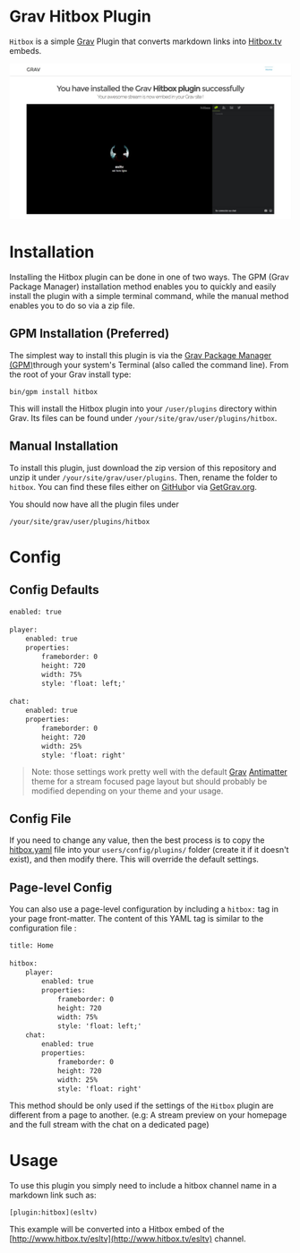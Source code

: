 # Grav Hitbox Plugin

`Hitbox` is a simple [Grav][grav] Plugin that converts markdown links into [Hitbox.tv][hitbox.tv] embeds.

![](screenshot.jpg)

# Installation

Installing the Hitbox plugin can be done in one of two ways. The GPM (Grav Package Manager) installation method enables you to quickly and easily install the plugin with a simple terminal command, while the manual method enables you to do so via a zip file.

## GPM Installation (Preferred)

The simplest way to install this plugin is via the [Grav Package Manager (GPM)][grav-gpm]through your system's Terminal (also called the command line).  From the root of your Grav install type:

    bin/gpm install hitbox

This will install the Hitbox plugin into your `/user/plugins` directory within Grav. Its files can be found under `/your/site/grav/user/plugins/hitbox`.

## Manual Installation

To install this plugin, just download the zip version of this repository and unzip it under `/your/site/grav/user/plugins`. Then, rename the folder to `hitbox`. You can find these files either on [GitHub][homepage]or via [GetGrav.org][grav-plugins].

You should now have all the plugin files under

    /your/site/grav/user/plugins/hitbox

# Config

## Config Defaults

```
enabled: true

player:
    enabled: true
    properties:
        frameborder: 0
        height: 720
        width: 75%
        style: 'float: left;'

chat:
    enabled: true
    properties:
        frameborder: 0
        height: 720
        width: 25%
        style: 'float: right'
```

> Note: those settings work pretty well with the default [Grav][grav] [Antimatter][antimatter] theme for a stream focused page layout but should probably be modified depending on your theme and your usage.

## Config File

If you need to change any value, then the best process is to copy the [hitbox.yaml](hitbox.yaml) file into your `users/config/plugins/` folder (create it if it doesn't exist), and then modify there.  This will override the default settings.

## Page-level Config

You can also use a page-level configuration by including a `hitbox:` tag in your page front-matter. The content of this YAML tag is similar to the configuration file :

```
title: Home

hitbox:
    player:
        enabled: true
        properties:
            frameborder: 0
            height: 720
            width: 75%
            style: 'float: left;'
    chat:
        enabled: true
        properties:
            frameborder: 0
            height: 720
            width: 25%
            style: 'float: right'
```

This method should be only used if the settings of the `Hitbox` plugin are different from a page to another. (e.g: A stream preview on your homepage and the full stream with the chat on a dedicated page)

# Usage

To use this plugin you simply need to include a hitbox channel name in a markdown link such as:

```
[plugin:hitbox](esltv)
```

This example will be converted into a Hitbox embed of the [http://www.hitbox.tv/esltv](http://www.hitbox.tv/esltv) channel.

[antimatter]: https://github.com/getgrav/grav-theme-antimatter
[grav]: http://github.com/getgrav/grav
[grav-gpm]: http://learn.getgrav.org/advanced/grav-gpm
[grav-plugins]: http://getgrav.org/downloads/plugins#extras
[homepage]: https://github.com/lab-dev-code/grav-plugin-hitbox
[hitbox.tv]: http://www.hitbox.tv/
